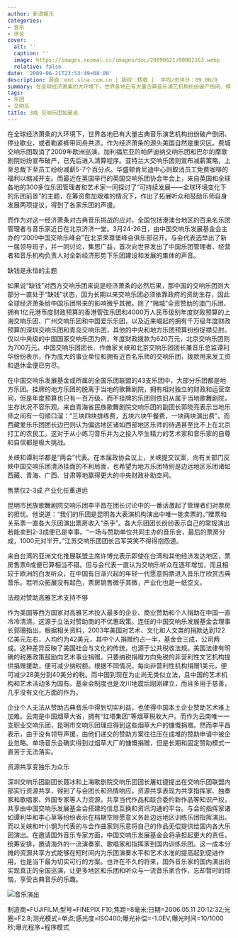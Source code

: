 ```yaml
---
author: 新浪娱乐
categories:
- 音乐
- 评论
cover:
  alt: ''
  caption: ''
  image: https://images.soomal.cc/images/doc/20090621/00002163.webp
  relative: false
date: '2009-06-21T23:53:49+08:00'
description: 源自：ent.sina.com.cn | 版权：转载 |  平均/总评分：09.00/9
summary: 在全球经济萧条的大环境下，世界各地已有大量古典音乐演艺机构纷纷破产倒闭、停业歇业，或者勒紧裤带同舟共济。作为经济萧条的源头美国自然是重灾区。费城交响乐团取消了2009年欧洲巡演，加利福尼亚的帕萨迪纳交响乐团和巴尔的摩歌剧院纷纷宣布破产，已先后进入清算程序。亚特兰大交响乐团则宣布减薪策略，上至总裁下至员工纷纷减薪5-7个百分点。华盛顿肯尼迪中心则取消员工免费咖啡的福利以缩减开支。
tags:
- 乐团
- 交响乐
title: 3成 交响乐团如是说
---
```


在全球经济萧条的大环境下，世界各地已有大量古典音乐演艺机构纷纷破产倒闭、停业歇业，或者勒紧裤带同舟共济。作为经济萧条的源头美国自然是重灾区。费城交响乐团取消了2009年欧洲巡演，加利福尼亚的帕萨迪纳交响乐团和巴尔的摩歌剧院纷纷宣布破产，已先后进入清算程序。亚特兰大交响乐团则宣布减薪策略，上至总裁下至员工纷纷减薪5-7个百分点。华盛顿肯尼迪中心则取消员工免费咖啡的福利以缩减开支。而最近在英国举行的英国交响乐团协会年会上，来自英国和全球各地的300多位乐团管理者和艺术家一同探讨了“可持续发展――全球环境变化下的乐团前景”的主题，在筹资愈加艰难的情况下，作出了拓展听众和鼓励乐师自身发展两项提议，得到了各家乐团的声援。



而作为对这一经济萧条对古典音乐挑战的应对，全国包括港澳台地区的百来名乐团管理者与音乐家近日在北京济济一堂。3月24-26日，由中国交响乐发展基金会主办的“2009中国交响乐峰会”在北京荣尊堡峰会俱乐部召开。与会代表选举出了新一届领导班子，并一同讨论，集思广益，首次向世界发出了中国乐团管理者、经营者和音乐机构负责人对全新经济形势下乐团建设和发展的集体的声音。



缺钱是永恒的主题



如果说“缺钱”对西方交响乐团来说是经济萧条的必然后果，那中国的交响乐团则大部分一直处于“缺钱”状态，因为长期以来交响乐团必须依靠政府的资助生存，因此全球经济萧条给中国乐团带来的影响微乎其微。除了“赌城”全资赞助的澳门乐团、拥有1亿元港币度财政预算的香港管弦乐团和4000万人民币级别年度财政预算的上海交响乐团、广州交响乐团和中国爱乐乐团，以及近来崛起的拥有千万级年度财政预算的深圳交响乐团和青岛交响乐团，其他的中央和地方乐团预算纷纷捉襟见肘。仅以中央级的中国国家交响乐团为例，年度财政拨款为620万元，北京交响乐团则为700万元。中国交响乐团团长、作曲家关峡和北京交响乐团团长兼音乐总监谭利华纷纷表示，作为庞大的事业单位和拥有近百名乐师的交响乐团，拨款用来发工资和退休金便已穷尽。



在中国交响乐发展基金或所属的全国乐团联盟的43支乐团中，大部分乐团都是地方乐团。挂牌的地方乐团的脱离于当地的歌舞剧院，拥有相对独立的财政和运营空间，但是年度预算也只有一百万级。而不挂牌的乐团则依旧从属于当地歌舞剧院，生存状况不容乐观。来自青海省民族歌舞剧院交响乐团的副团长郭晓亮表示当地乐师之间有一句顺口溜：“三块四块排练费，五块六块午餐费，一块两块演出费”。而西藏爱乐乐团团长边巴则认为偏远地区诸如西部地区乐师的待遇甚至比不上在北京打工的农民工。这对于从小练习音乐并为之投入毕生精力的艺术家和音乐家的自尊和自信都是极大挑战。



关峡和谭利华都是“两会”代表。在本届政协会议上，关峡提交议案，向有关部门反映中国交响乐团清汤挂面的不利局面，也希望为地方乐团特别是边远地区乐团诸如西藏、青海、广西、甘肃等地赢得更大的中央财政补助空间。



售票仅2-3成 产业化任重道远



昆明市民族歌舞剧院交响乐团李平昌在团长讨论中的一番话激起了管理者们对票房的担忧。他说道：“我们的乐团是昆明各大表演机构演出中唯一能卖票的。”赠票和关系票一直各大乐团演出票房收入“杀手”。各大乐团团长纷纷表示自己的常规演出若能卖到2-3成便已是幸事。“一场与赞助单位共同主办的音乐会，最后的票房分成，1000元对半开。”江苏交响乐团团长吕军哭笑不得得抱怨道。



来自台湾的亚洲文化推展联盟主席许博允表示即使在台湾和其他经济发达地区，票房售票6成便已算相当不错。但与会代表一直认为交响乐听众在逐年增加，而且相较于欧洲的白发听众，在中国有日渐兴起的年轻一代愿意购票进入音乐厅欣赏古典音乐。若听众拓展没有起色，票房销售微乎其微，产业化也是一纸空文。



法规对赞助高雅艺术支持不够



作为美国等西方国家对高雅艺术投入最多的企业、商业赞助和个人捐助在中国一直冷冷清清。这源于立法对赞助商的不优惠政策。连任的中国交响乐发展基金会理事长郭珊指出，根据相关资料，2003年美国对艺术、文化和人文类的捐款达到122亿美元左右，人均约为42美元，其中个人捐赠约占一半，基金会三成，公司两成。这种差异反映了美国社会与文化的传统，也源于公共税收法规。美国法律有明确的税惠政策鼓励向艺术事业捐赠。只要纳税捐赠方向免税的非营利性文艺机构提供捐赠援助，便可减少纳税额。根据不同情况，每向非营利性机构捐赠1美元，便可减少28美分到40美分的税。而中国到现在为止尚无类似立法，且中国的艺术机构和艺术活动多为国有。基金会制度也是汶川地震后刚刚建立，而且多用于慈善，几乎没有文化方面的作为。



企业个人无法从赞助古典音乐中得到切实利益，也使得中国本土企业赞助艺术难上加难。云南是中国烟草大省，拥有“红塔集团”等烟草税收大户。而作为云南唯一一支职业交响乐团，昆明市交响乐团理应得到这些烟草大户的慷慨捐赠。然而李平昌表示，由于没有领导声援，由他们递交的赞助方案往往压在成堆的赞助申请中被企业忽略。单场音乐会确实得到过烟草大厂的慷慨捐赠，但是长期和固定赞助模式一直苦于无法落实。



资源共享变独乐为众乐



深圳交响乐团副团长聂冰和上海歌剧院交响乐团团长屠虹捷提出在交响乐团联盟内部实行资源共享，得到了与会团长和热情响应。资源共享表现为共享指挥家、独奏家和歌唱家、外国专家等人力资源，共享当代作品和联合委约新作品等知识产权，共享由中国交响乐发展基金会搭建的信息互换和资讯沟通的平台。与会的指挥家诸如谭利华和李心草等纷纷表示在档期空隙愿意义务赴边远地区训练乐团指挥演出。而以关峡和叶小钢为代表的与会作曲家则乐意将自己的作品无偿提供给国内各大乐团演出。在邀请国外音乐专家方面，中国交响乐发展基金会将承担起更大的责任，统筹安排，邀请海外的一流演奏家、歌唱家和指挥家到国内训练乐团。这一成本分摊的资源共享方式能够在短时间内为乐团演奏水平和艺术水准的提高起到促进作用，也是当下最为切实可行的方案。也许在不久的将来，国外音乐家的国内演出将实现真正的全国巡演，让更多地区和乐团和听众与一流音乐家合作，忘却暂时的烦恼，享受古典音乐的乐趣。



![音乐演出](https://images.soomal.cc/images/doc/20090621/00002163.webp)

制造商=FUJIFILM;型号=FINEPIX F10;焦距=8毫米;日期=2006.05.11 20:12:32;光圈=F2.8;测光模式=单点;感光度=ISO400;曝光补偿=-1.0EV;曝光时间=10/1000秒;曝光程序=程序模式